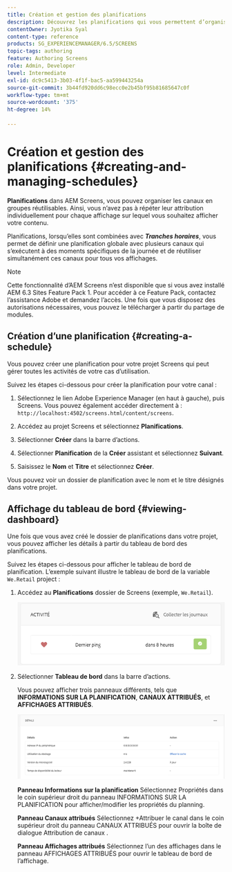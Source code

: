 ```yaml
---
title: Création et gestion des planifications
description: Découvrez les planifications qui vous permettent d’organiser les canaux en groupes réutilisables, de sorte que vous n’ayez pas à répéter leur attribution individuellement pour chaque affichage sur lequel vous souhaitez afficher votre contenu.
contentOwner: Jyotika Syal
content-type: reference
products: SG_EXPERIENCEMANAGER/6.5/SCREENS
topic-tags: authoring
feature: Authoring Screens
role: Admin, Developer
level: Intermediate
exl-id: dc9c5413-3b03-4f1f-bac5-aa599443254a
source-git-commit: 3b44fd920dd6c98ecc0e2b45bf95b81685647c0f
workflow-type: tm+mt
source-wordcount: '375'
ht-degree: 14%

---
```


# Création et gestion des planifications {#creating-and-managing-schedules}

**Planifications** dans AEM Screens, vous pouvez organiser les canaux en groupes réutilisables. Ainsi, vous n’avez pas à répéter leur attribution individuellement pour chaque affichage sur lequel vous souhaitez afficher votre contenu.

Planifications, lorsqu’elles sont combinées avec ***Tranches horaires***, vous permet de définir une planification globale avec plusieurs canaux qui s’exécutent à des moments spécifiques de la journée et de réutiliser simultanément ces canaux pour tous vos affichages.

>[!NOTE]
>
>Cette fonctionnalité d’AEM Screens n’est disponible que si vous avez installé AEM 6.3 Sites Feature Pack 1. Pour accéder à ce Feature Pack, contactez l’assistance Adobe et demandez l’accès. Une fois que vous disposez des autorisations nécessaires, vous pouvez le télécharger à partir du partage de modules.

## Création d’une planification {#creating-a-schedule}

Vous pouvez créer une planification pour votre projet Screens qui peut gérer toutes les activités de votre cas d’utilisation.

Suivez les étapes ci-dessous pour créer la planification pour votre canal :

1. Sélectionnez le lien Adobe Experience Manager (en haut à gauche), puis Screens. Vous pouvez également accéder directement à : `http://localhost:4502/screens.html/content/screens`.
1. Accédez au projet Screens et sélectionnez **Planifications**.
1. Sélectionner **Créer** dans la barre d’actions.
1. Sélectionner **Planification** de la **Créer** assistant et sélectionnez **Suivant**.

1. Saisissez le **Nom** et **Titre** et sélectionnez **Créer**.

Vous pouvez voir un dossier de planification avec le nom et le titre désignés dans votre projet.


## Affichage du tableau de bord {#viewing-dashboard}

Une fois que vous avez créé le dossier de planifications dans votre projet, vous pouvez afficher les détails à partir du tableau de bord des planifications.

Suivez les étapes ci-dessous pour afficher le tableau de bord de planification. L’exemple suivant illustre le tableau de bord de la variable `We.Retail` project :

1. Accédez au **Planifications** dossier de Screens (exemple, `We.Retail`).

   ![chlimage_1](assets/chlimage_1.png)

1. Sélectionner **Tableau de bord** dans la barre d’actions.

   Vous pouvez afficher trois panneaux différents, tels que **INFORMATIONS SUR LA PLANIFICATION**, **CANAUX ATTRIBUÉS**, et **AFFICHAGES ATTRIBUÉS**.

   ![chlimage_1-1](assets/chlimage_1-1.png)

   **Panneau Informations sur la planification** Sélectionnez Propriétés dans le coin supérieur droit du panneau INFORMATIONS SUR LA PLANIFICATION pour afficher/modifier les propriétés du planning.

   **Panneau Canaux attribués** Sélectionnez +Attribuer le canal dans le coin supérieur droit du panneau CANAUX ATTRIBUÉS pour ouvrir la boîte de dialogue Attribution de canaux .

   **Panneau Affichages attribués** Sélectionnez l’un des affichages dans le panneau AFFICHAGES ATTRIBUÉS pour ouvrir le tableau de bord de l’affichage.
